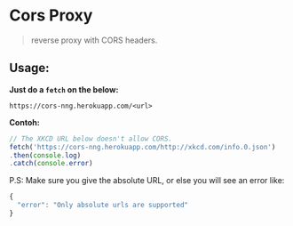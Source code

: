 
# Cors Proxy 

> reverse proxy with CORS headers.


## Usage:

__Just do a `fetch` on the below:__

```
https://cors-nng.herokuapp.com/<url>
```

__Contoh:__

```js
// The XKCD URL below doesn't allow CORS.
fetch('https://cors-nng.herokuapp.com/http://xkcd.com/info.0.json')
.then(console.log)
.catch(console.error)
```

P.S: Make sure you give the absolute URL, or else you will see an error like:

```js
{
  "error": "Only absolute urls are supported"
}
```


